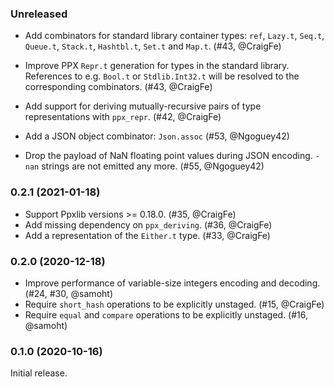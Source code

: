 ### Unreleased

- Add combinators for standard library container types: `ref`, `Lazy.t`,
  `Seq.t`, `Queue.t`, `Stack.t`, `Hashtbl.t`, `Set.t` and `Map.t`.
  (#43, @CraigFe)

- Improve PPX `Repr.t` generation for types in the standard library. References
  to e.g. `Bool.t` or `Stdlib.Int32.t` will be resolved to the corresponding
  combinators. (#43, @CraigFe)

- Add support for deriving mutually-recursive pairs of type representations
  with `ppx_repr`. (#42, @CraigFe)

- Add a JSON object combinator: `Json.assoc` (#53, @Ngoguey42)

- Drop the payload of NaN floating point values during JSON encoding. `-nan`
  strings are not emitted any more. (#55, @Ngoguey42)

### 0.2.1 (2021-01-18)

- Support Ppxlib versions >= 0.18.0. (#35, @CraigFe)
- Add missing dependency on `ppx_deriving`. (#36, @CraigFe)
- Add a representation of the `Either.t` type. (#33, @CraigFe)

### 0.2.0 (2020-12-18)

- Improve performance of variable-size integers encoding and decoding.
  (#24, #30, @samoht)
- Require `short_hash` operations to be explicitly unstaged.
  (#15, @CraigFe)
- Require `equal` and `compare` operations to be explicitly unstaged.
  (#16, @samoht)

### 0.1.0 (2020-10-16)

Initial release.
